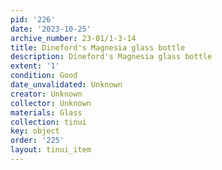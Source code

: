 ```yaml
---
pid: '226'
date: '2023-10-25'
archive_number: 23-01/1-3-14
title: Dineford's Magnesia glass bottle
description: Dineford's Magnesia glass bottle
extent: '1'
condition: Good
date_unvalidated: Unknown
creator: Unknown
collector: Unknown
materials: Glass
collection: tinui
key: object
order: '225'
layout: tinui_item
---
```

